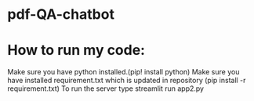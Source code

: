 # pdf-QA-chatbot
# How to run my code:
Make sure you have python installed.(pip! install python)
Make sure you have installed requirement.txt which is updated in repository (pip install -r requirement.txt)
To run the server type streamlit run app2.py


